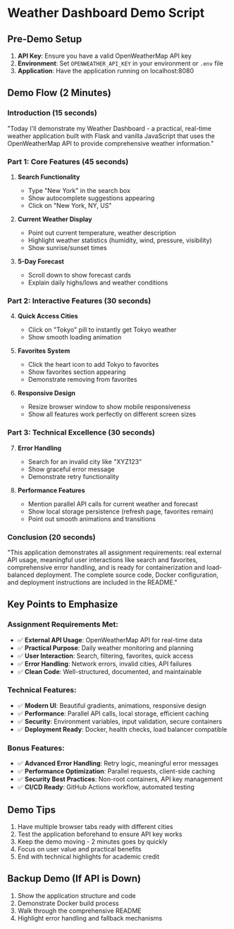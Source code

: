 # Weather Dashboard Demo Script

## Pre-Demo Setup
1. **API Key**: Ensure you have a valid OpenWeatherMap API key
2. **Environment**: Set `OPENWEATHER_API_KEY` in your environment or `.env` file
3. **Application**: Have the application running on localhost:8080

## Demo Flow (2 Minutes)

### Introduction (15 seconds)
"Today I'll demonstrate my Weather Dashboard - a practical, real-time weather application built with Flask and vanilla JavaScript that uses the OpenWeatherMap API to provide comprehensive weather information."

### Part 1: Core Features (45 seconds)

1. **Search Functionality**
   - Type "New York" in the search box
   - Show autocomplete suggestions appearing
   - Click on "New York, NY, US"

2. **Current Weather Display**
   - Point out current temperature, weather description
   - Highlight weather statistics (humidity, wind, pressure, visibility)
   - Show sunrise/sunset times

3. **5-Day Forecast**
   - Scroll down to show forecast cards
   - Explain daily highs/lows and weather conditions

### Part 2: Interactive Features (30 seconds)

4. **Quick Access Cities**
   - Click on "Tokyo" pill to instantly get Tokyo weather
   - Show smooth loading animation

5. **Favorites System**
   - Click the heart icon to add Tokyo to favorites
   - Show favorites section appearing
   - Demonstrate removing from favorites

6. **Responsive Design**
   - Resize browser window to show mobile responsiveness
   - Show all features work perfectly on different screen sizes

### Part 3: Technical Excellence (30 seconds)

7. **Error Handling**
   - Search for an invalid city like "XYZ123"
   - Show graceful error message
   - Demonstrate retry functionality

8. **Performance Features**
   - Mention parallel API calls for current weather and forecast
   - Show local storage persistence (refresh page, favorites remain)
   - Point out smooth animations and transitions

### Conclusion (20 seconds)
"This application demonstrates all assignment requirements: real external API usage, meaningful user interactions like search and favorites, comprehensive error handling, and is ready for containerization and load-balanced deployment. The complete source code, Docker configuration, and deployment instructions are included in the README."

## Key Points to Emphasize

### Assignment Requirements Met:
- ✅ **External API Usage**: OpenWeatherMap API for real-time data
- ✅ **Practical Purpose**: Daily weather monitoring and planning
- ✅ **User Interaction**: Search, filtering, favorites, quick access
- ✅ **Error Handling**: Network errors, invalid cities, API failures
- ✅ **Clean Code**: Well-structured, documented, and maintainable

### Technical Features:
- ✅ **Modern UI**: Beautiful gradients, animations, responsive design
- ✅ **Performance**: Parallel API calls, local storage, efficient caching
- ✅ **Security**: Environment variables, input validation, secure containers
- ✅ **Deployment Ready**: Docker, health checks, load balancer compatible

### Bonus Features:
- ✅ **Advanced Error Handling**: Retry logic, meaningful error messages
- ✅ **Performance Optimization**: Parallel requests, client-side caching
- ✅ **Security Best Practices**: Non-root containers, API key management
- ✅ **CI/CD Ready**: GitHub Actions workflow, automated testing

## Demo Tips
1. Have multiple browser tabs ready with different cities
2. Test the application beforehand to ensure API key works
3. Keep the demo moving - 2 minutes goes by quickly
4. Focus on user value and practical benefits
5. End with technical highlights for academic credit

## Backup Demo (If API is Down)
1. Show the application structure and code
2. Demonstrate Docker build process
3. Walk through the comprehensive README
4. Highlight error handling and fallback mechanisms